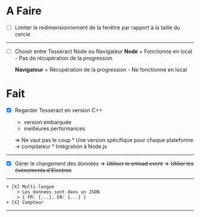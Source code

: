 # A Faire

* [ ] Limiter le redimensionnement de la fenêtre par rapport à la taille du cercle

---

* [ ] Choisir entre Tesseract Node ou Navigateur
    **Node**
        + Fonctionne en local
        - Pas de récupération de la progression
        <br>
        
    **Navigateur**
        + Récupération de la progression
        - Ne fonctionne en local




# Fait

* [X] Regarder Tesseract en version C++
    + version embarquée
    + meilleures performances
    
    => Ne vaut pas le coup
        ° Une version spécifique pour chaque plateforme
            -> compilateur
        ° Intégration à Node.js

---

* [X] Gérer le chargement des données
    => ~~Utiliser le onload event~~
    => ~~Utilier les évènements d'Electron~~
    <br>
    
---
    + [X] Multi-langue
        > Les données sont dans un JSON
        > { FR: {...}, EN: {...} }
    + [X] Compteur

---